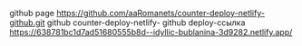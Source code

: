 github page https://github.com/aaRomanets/counter-deploy-netlify-github.git
github counter-deploy-netlify- github
deploy-ссылка https://638781bc1d7ad51680555b8d--idyllic-bublanina-3d9282.netlify.app/

